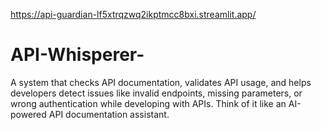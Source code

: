 https://api-guardian-lf5xtrqzwq2ikptmcc8bxi.streamlit.app/

# API-Whisperer-
A system that checks API documentation, validates API usage, and helps developers detect issues like invalid endpoints, missing parameters, or wrong authentication while developing with APIs.  Think of it like an AI-powered API documentation assistant.
